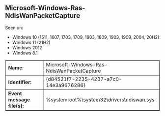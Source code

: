 ## Microsoft-Windows-Ras-NdisWanPacketCapture

Seen on:
* Windows 10 (1511, 1607, 1703, 1709, 1803, 1809, 1903, 1909, 2004, 20H2)
* Windows 11 (21H2)
* Windows 2012
* Windows 8.1

<table border="1" class="docutils">
  <tbody>
    <tr>
      <td><b>Name:</b></td>
      <td>Microsoft-Windows-Ras-NdisWanPacketCapture</td>
    </tr>
    <tr>
      <td><b>Identifier:</b></td>
      <td>{d84521f7-2235-4237-a7c0-14e3a9676286}</td>
    </tr>
    <tr>
      <td><b>Event message file(s):</b></td>
      <td>%systemroot%\system32\drivers\ndiswan.sys</td>
    </tr>
  </tbody>
</table>

&nbsp;

